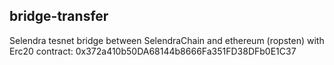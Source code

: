 ## bridge-transfer

Selendra tesnet bridge between SelendraChain and ethereum (ropsten) with Erc20 contract: 0x372a410b50DA68144b8666Fa351FD38DFb0E1C37

